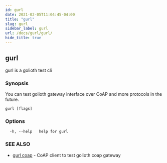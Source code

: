 ```yaml
---
id: gurl
date: 2021-02-05T11:04:45-04:00
title: "gurl"
slug: gurl
sidebar_label: gurl
url: /docs/gurl/gurl/
hide_title: true
---
```

## gurl

gurl is a golioth test cli

### Synopsis

You can test golioth gateway interface over CoAP and more protocols in the future.

```
gurl [flags]
```

### Options

```
  -h, --help   help for gurl
```

### SEE ALSO

* [gurl coap](/docs/gurl/gurl_coap/)	 - CoAP client to test golioth coap gateway

